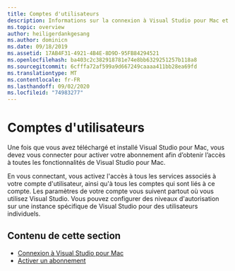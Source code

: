 ```yaml
---
title: Comptes d'utilisateurs
description: Informations sur la connexion à Visual Studio pour Mac et sur l’activation d’abonnements dans Visual Studio pour Mac
ms.topic: overview
author: heiligerdankgesang
ms.author: dominicn
ms.date: 09/18/2019
ms.assetid: 17AB4F31-4921-4B4E-8D9D-95FB84294521
ms.openlocfilehash: ba403c2c382918781e74e8bb6329251257b118a8
ms.sourcegitcommit: 6cfffa72af599a9d667249caaaa411bb28ea69fd
ms.translationtype: MT
ms.contentlocale: fr-FR
ms.lasthandoff: 09/02/2020
ms.locfileid: "74983277"
---
```

# <a name="user-accounts"></a>Comptes d'utilisateurs

Une fois que vous avez téléchargé et installé Visual Studio pour Mac, vous devez vous connecter pour activer votre abonnement afin d’obtenir l’accès à toutes les fonctionnalités de Visual Studio pour Mac.

En vous connectant, vous activez l'accès à tous les services associés à votre compte d'utilisateur, ainsi qu'à tous les comptes qui sont liés à ce compte. Les paramètres de votre compte vous suivent partout où vous utilisez Visual Studio. Vous pouvez configurer des niveaux d'autorisation sur une instance spécifique de Visual Studio pour des utilisateurs individuels.

## <a name="in-this-section"></a>Contenu de cette section

* [Connexion à Visual Studio pour Mac](signing-in.md)
* [Activer un abonnement](enable-subscription.md)